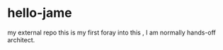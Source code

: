 # hello-jame
my external repo
this is my first foray into this , I am normally hands-off architect. 
